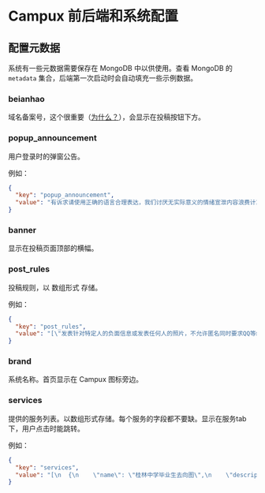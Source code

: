 # Campux 前后端和系统配置

## 配置元数据

系统有一些元数据需要保存在 MongoDB 中以供使用。查看 MongoDB 的 `metadata` 集合，后端第一次启动时会自动填充一些示例数据。

### beianhao

域名备案号，这个很重要（[为什么？](https://help.aliyun.com/zh/icp-filing/support/website-to-add-the-record-number-faq)），会显示在投稿按钮下方。

### popup_announcement

用户登录时的弹窗公告。

例如：
```json
{
  "key": "popup_announcement",
  "value": "有诉求请使用正确的语言合理表达，我们讨厌无实际意义的情绪宣泄内容浪费计算资源！"
}
```

### banner

显示在投稿页面顶部的横幅。

### post_rules

投稿规则，以 数组形式 存储。

例如：

```json
{
  "key": "post_rules",
  "value": "[\"发表针对特定人的负面信息或发表任何人的照片，不允许匿名同时要求QQ等级高于一个太阳\",\"请勿选择不完全符合内容的标签，否则可能导致封禁\",\"以下情形拒绝:涉及政论、主义、国、党等一切敏感内容\",\"涉及时事敏感话题或有带节奏嫌疑将经过长时间讨论\",\"对于以上所有规则，运营团队保留所有解释权\"]"
}
```

### brand

系统名称。首页显示在 Campux 图标旁边。

### services

提供的服务列表。以数组形式存储。每个服务的字段都不要缺。显示在服务tab下，用户点击时能跳转。

例如：

```json
{
  "key": "services",
  "value": "[\n  {\n    \"name\": \"桂林中学毕业生去向图\",\n    \"description\": \"xxxxx\",\n    \"link\": \"https://stumap.idoknow.top\",\n    \"toast\": \"访问去向图\",\n    \"emoji\": \"🗺️\"\n  }\n]"
}
```
